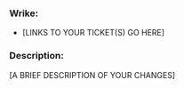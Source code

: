### Wrike: ###

* [LINKS TO YOUR TICKET(S) GO HERE]

### Description: ###

[A BRIEF DESCRIPTION OF YOUR CHANGES]
